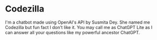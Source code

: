 # Codezilla

I'm a chatbot made using OpenAI's API by Susmita Dey. She named me Codezilla but fun fact I don't like it. You may call me as ChatGPT Lite as I can answer all your questions like my powerful ancestor ChatGPT.
